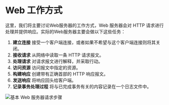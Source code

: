 # Web 工作方式

这里，我们将主要讨论Web服务器的工作方式，Web 服务器会对 HTTP 请求进行处理并提供响应。实际的Web服务器主要会做以下这些任务：

1. **建立连接** 接受一个客户端连接，或者如果不希望与这个客户端连接则将其关闭。
2. **接收请求** 从网络中读取一条 HTTP 请求报文。
3. **处理请求** 对请求报文进行解释，并采取行动。
4. **访问资源** 访问报文中指定的资源。
5. **构建响应** 创建带有正确首部的 HTTP 响应报文。
6. **发送响应** 将响应回头给客户端。
7. **记录事务处理过程** 将与已完成事务有关的内容记录在一个日志文件中。

![基本 Web 服务器请求步骤](imgs/basic-web-server-request-steps.png)

